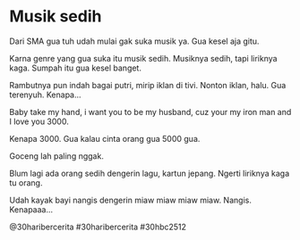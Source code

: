 # Musik sedih

Dari SMA gua tuh udah mulai gak suka musik ya. Gua kesel aja gitu.

Karna genre yang gua suka itu musik sedih. Musiknya sedih, tapi liriknya kaga. Sumpah itu gua kesel banget.

Rambutnya pun indah bagai putri, mirip iklan di tivi. Nonton iklan, halu. Gua terenyuh. Kenapa...

Baby take my hand, i want you to be my husband, cuz your my iron man and I love you 3000.

Kenapa 3000. Gua kalau cinta orang gua 5000 gua.

Goceng lah paling nggak.

Blum lagi ada orang sedih dengerin lagu, kartun jepang. Ngerti liriknya kaga tu orang.

Udah kayak bayi nangis dengerin miaw miaw miaw miaw. Nangis. Kenapaaa...

<!-- markdownlint-disable MD018 -->
@30haribercerita
#30haribercerita
#30hbc2512
<!-- markdownlint-enable MD018 -->